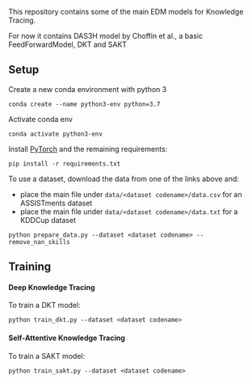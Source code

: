 This repository contains some of the main EDM models for Knowledge Tracing.

For now it contains DAS3H model by Choffin et al., a basic FeedForwardModel, DKT and SAKT

## Setup



Create a new conda environment with python 3
```
conda create --name python3-env python=3.7
```
Activate conda env
```
conda activate python3-env
```

Install [PyTorch](https://pytorch.org) and the remaining requirements:

```
pip install -r requirements.txt
```

To use a dataset, download the data from one of the links above and:
- place the main file under `data/<dataset codename>/data.csv` for an ASSISTments dataset
- place the main file under `data/<dataset codename>/data.txt` for a KDDCup dataset

```
python prepare_data.py --dataset <dataset codename> --remove_nan_skills
```

## Training

#### Deep Knowledge Tracing

To train a DKT model:

```
python train_dkt.py --dataset <dataset codename> 
```

#### Self-Attentive Knowledge Tracing

To train a SAKT model:

```
python train_sakt.py --dataset <dataset codename>
```
